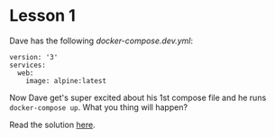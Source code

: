 # Lesson 1

Dave has the following _docker-compose.dev.yml_:

```docker
version: '3'
services:
  web:
    image: alpine:latest

```

Now Dave get's super excited about his 1st compose file and he runs `docker-compose up`. What you thing will happen?

Read the solution [here](SOLUTION.md).
